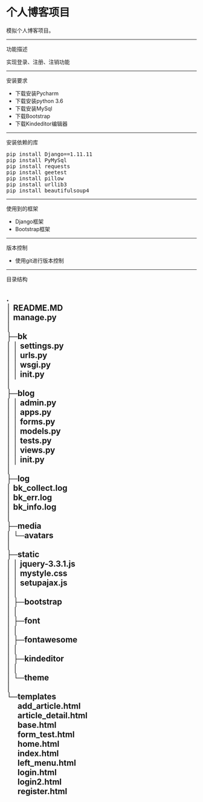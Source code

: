 个人博客项目
=
模拟个人博客项目。

---
功能描述

实现登录、注册、注销功能

---
安装要求
- 下载安装Pycharm
- 下载安装python 3.6
- 下载安装MySql
- 下载Bootstrap
- 下载Kindeditor编辑器

---
安装依赖的库
<pre name = "code" class = "python">
pip install Django==1.11.11
pip install PyMySql
pip install requests
pip install geetest
pip install pillow
pip install urllib3
pip install beautifulsoup4
</pre> 


---
使用到的框架
- Django框架
- Bootstrap框架

---
版本控制

- 使用git进行版本控制

---
目录结构  

.  
│  README.MD  
│  manage.py  
│  
├─bk  
│  │  settings.py  
│  │  urls.py  
│  │  wsgi.py  
│  │  __init__.py  
│  
├─blog  
│  │  admin.py  
│  │  apps.py  
│  │  forms.py  
│  │  models.py  
│  │  tests.py  
│  │  views.py  
│  │  __init__.py  
│  
├─log  
│      bk_collect.log  
│      bk_err.log  
│      bk_info.log  
│        
├─media  
│  └─avatars  
│  
├─static  
│  │  jquery-3.3.1.js  
│  │  mystyle.css  
│  │  setupajax.js  
│  │    
│  ├─bootstrap  
│  │            
│  ├─font  
│  │        
│  ├─fontawesome  
│  │        
│  ├─kindeditor  
│  │  
│  └─theme  
│  
└─templates  
 &nbsp;&nbsp;&nbsp;&nbsp;&nbsp;&nbsp;add_article.html  
 &nbsp;&nbsp;&nbsp;&nbsp;&nbsp;&nbsp;article_detail.html  
 &nbsp;&nbsp;&nbsp;&nbsp;&nbsp;&nbsp;base.html  
 &nbsp;&nbsp;&nbsp;&nbsp;&nbsp;&nbsp;form_test.html  
 &nbsp;&nbsp;&nbsp;&nbsp;&nbsp;&nbsp;home.html  
 &nbsp;&nbsp;&nbsp;&nbsp;&nbsp;&nbsp;index.html  
 &nbsp;&nbsp;&nbsp;&nbsp;&nbsp;&nbsp;left_menu.html  
 &nbsp;&nbsp;&nbsp;&nbsp;&nbsp;&nbsp;login.html  
 &nbsp;&nbsp;&nbsp;&nbsp;&nbsp;&nbsp;login2.html  
 &nbsp;&nbsp;&nbsp;&nbsp;&nbsp;&nbsp;register.html  
 ---
